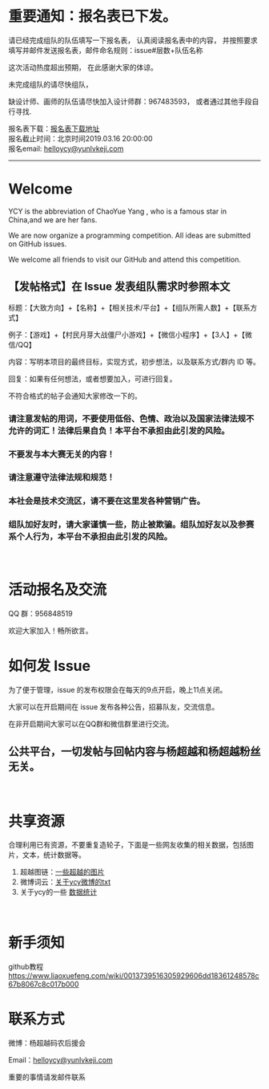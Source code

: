 # 重要通知：报名表已下发。
请已经完成组队的队伍填写一下报名表，
认真阅读报名表中的内容，
并按照要求填写并邮件发送报名表，邮件命名规则：issue#层数+队伍名称

这次活动热度超出预期，
在此感谢大家的体谅。

未完成组队的请尽快组队，

缺设计师、画师的队伍请尽快加入设计师群：967483593，
或者通过其他手段自行寻找.

报名表下载：[报名表下载地址](https://github.com/ccyyycy/ycy/blob/master/超越杯编程大赛报名立项表0309-v3.xlsx)  
报名截止时间：北京时间2019.03.16 20:00:00  
报名email: helloycy@yunlvkeji.com

-------------------------------------------------------------------------------------------

# Welcome

YCY is the abbreviation of ChaoYue Yang , who is a famous star in China,and we are her fans. 

We are now organize a programming competition. All ideas are submitted on GitHub issues.

We welcome all friends to visit our GitHub and attend this competition.

## 【发帖格式】在 Issue 发表组队需求时参照本文

标题：【大致方向】+【名称】+【相关技术/平台】+【组队所需人数】+【联系方式】

例子：【游戏】+【村民月芽大战僵尸小游戏】+【微信小程序】+【3人】+【微信/QQ】

内容：写明本项目的最终目标，实现方式，初步想法，以及联系方式/群内 ID 等。

回复：如果有任何想法，或者想要加入，可进行回复。

不符合格式的帖子会通知大家修改一下的。

### 请注意发帖的用词，不要使用低俗、色情、政治以及国家法律法规不允许的词汇！法律后果自负！本平台不承担由此引发的风险。

### 不要发与本大赛无关的内容！

### 请注意遵守法律法规和规范！

### 本社会是技术交流区，请不要在这里发各种营销广告。

### 组队加好友时，请大家谨慎一些，防止被欺骗。组队加好友以及参赛系个人行为，本平台不承担由此引发的风险。

<br/>

# 活动报名及交流

QQ 群：956848519

欢迎大家加入！畅所欲言。

# 如何发 Issue

为了便于管理，issue 的发布权限会在每天的9点开启，晚上11点关闭。

大家可以在开启期间在 issue 发布各种公告，招募队友，交流信息。

在非开启期间大家可以在QQ群和微信群里进行交流。

## 公共平台，一切发帖与回帖内容与杨超越和杨超越粉丝无关。

<br/>

# 共享资源

合理利用已有资源，不要重复造轮子，下面是一些网友收集的相关数据，包括图片，文本，统计数据等。

1. 超越图链：[一些超越的图片](https://github.com/ccyyycy/ycy/blob/master/%E8%B6%85%E8%B6%8A%E5%9B%BE%E9%93%BE)
1. 微博词云：[关于ycy微博的txt](https://github.com/ccyyycy/ycy/blob/master/超越微博词云) 
1. 关于ycy的一些 [数据统计](https://ycy.har01d.win/#/weibo) 

<br/>

# 新手须知

github教程 https://www.liaoxuefeng.com/wiki/0013739516305929606dd18361248578c67b8067c8c017b000


# 联系方式

微博：杨超越码农后援会

Email：helloycy@yunlvkeji.com

重要的事情请发邮件联系
